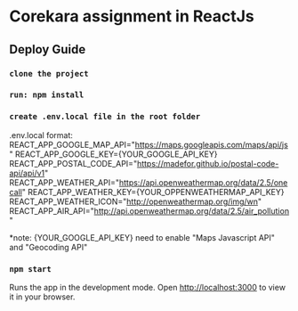 # Corekara assignment in ReactJs

## Deploy Guide

### `clone the project`

### `run: npm install`

### `create .env.local file in the root folder`

.env.local format:
REACT_APP_GOOGLE_MAP_API="https://maps.googleapis.com/maps/api/js"
REACT_APP_GOOGLE_KEY={YOUR_GOOGLE_API_KEY}
REACT_APP_POSTAL_CODE_API="https://madefor.github.io/postal-code-api/api/v1"
REACT_APP_WEATHER_API="https://api.openweathermap.org/data/2.5/onecall"
REACT_APP_WEATHER_KEY={YOUR_OPPENWEATHERMAP_API_KEY}
REACT_APP_WEATHER_ICON="http://openweathermap.org/img/wn"
REACT_APP_AIR_API="http://api.openweathermap.org/data/2.5/air_pollution"

*note: {YOUR_GOOGLE_API_KEY} need to enable "Maps Javascript API" and "Geocoding API"

### `npm start`

Runs the app in the development mode.
Open [http://localhost:3000](http://localhost:3000) to view it in your browser.